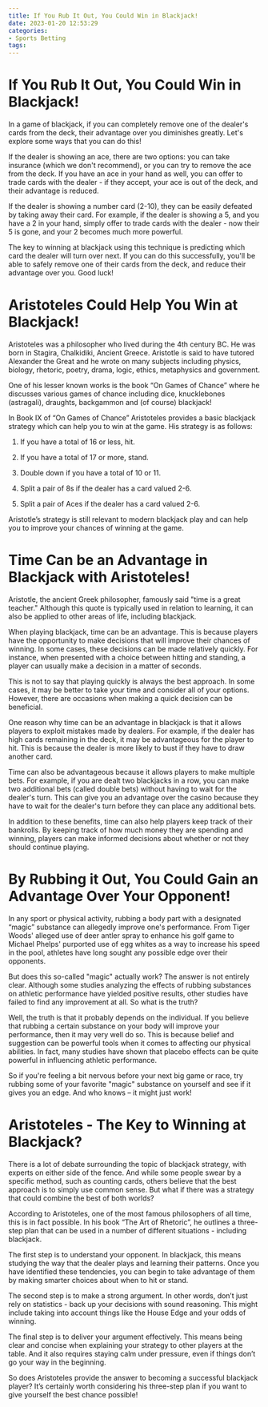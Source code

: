 ```yaml
---
title: If You Rub It Out, You Could Win in Blackjack!
date: 2023-01-20 12:53:29
categories:
- Sports Betting
tags:
---
```



#  If You Rub It Out, You Could Win in Blackjack!

In a game of blackjack, if you can completely remove one of the dealer's cards from the deck, their advantage over you diminishes greatly. Let's explore some ways that you can do this!

If the dealer is showing an ace, there are two options: you can take insurance (which we don't recommend), or you can try to remove the ace from the deck. If you have an ace in your hand as well, you can offer to trade cards with the dealer - if they accept, your ace is out of the deck, and their advantage is reduced.

If the dealer is showing a number card (2-10), they can be easily defeated by taking away their card. For example, if the dealer is showing a 5, and you have a 2 in your hand, simply offer to trade cards with the dealer - now their 5 is gone, and your 2 becomes much more powerful.

The key to winning at blackjack using this technique is predicting which card the dealer will turn over next. If you can do this successfully, you'll be able to safely remove one of their cards from the deck, and reduce their advantage over you. Good luck!

#  Aristoteles Could Help You Win at Blackjack!

Aristoteles was a philosopher who lived during the 4th century BC. He was born in Stagira, Chalkidiki, Ancient Greece. Aristotle is said to have tutored Alexander the Great and he wrote on many subjects including physics, biology, rhetoric, poetry, drama, logic, ethics, metaphysics and government.

One of his lesser known works is the book “On Games of Chance” where he discusses various games of chance including dice, knucklebones (astragali), draughts, backgammon and (of course) blackjack!

In Book IX of “On Games of Chance” Aristoteles provides a basic blackjack strategy which can help you to win at the game. His strategy is as follows:

1. If you have a total of 16 or less, hit.

2. If you have a total of 17 or more, stand.

3. Double down if you have a total of 10 or 11.

4. Split a pair of 8s if the dealer has a card valued 2-6.

5. Split a pair of Aces if the dealer has a card valued 2-6.

Aristotle’s strategy is still relevant to modern blackjack play and can help you to improve your chances of winning at the game.

#  Time Can be an Advantage in Blackjack with Aristoteles!

Aristotle, the ancient Greek philosopher, famously said "time is a great teacher." Although this quote is typically used in relation to learning, it can also be applied to other areas of life, including blackjack.

When playing blackjack, time can be an advantage. This is because players have the opportunity to make decisions that will improve their chances of winning. In some cases, these decisions can be made relatively quickly. For instance, when presented with a choice between hitting and standing, a player can usually make a decision in a matter of seconds.

This is not to say that playing quickly is always the best approach. In some cases, it may be better to take your time and consider all of your options. However, there are occasions when making a quick decision can be beneficial.

One reason why time can be an advantage in blackjack is that it allows players to exploit mistakes made by dealers. For example, if the dealer has high cards remaining in the deck, it may be advantageous for the player to hit. This is because the dealer is more likely to bust if they have to draw another card.

Time can also be advantageous because it allows players to make multiple bets. For example, if you are dealt two blackjacks in a row, you can make two additional bets (called double bets) without having to wait for the dealer's turn. This can give you an advantage over the casino because they have to wait for the dealer's turn before they can place any additional bets.

In addition to these benefits, time can also help players keep track of their bankrolls. By keeping track of how much money they are spending and winning, players can make informed decisions about whether or not they should continue playing.

#  By Rubbing it Out, You Could Gain an Advantage Over Your Opponent!

In any sport or physical activity, rubbing a body part with a designated “magic” substance can allegedly improve one's performance. From Tiger Woods' alleged use of deer antler spray to enhance his golf game to Michael Phelps' purported use of egg whites as a way to increase his speed in the pool, athletes have long sought any possible edge over their opponents.

But does this so-called "magic" actually work? The answer is not entirely clear. Although some studies analyzing the effects of rubbing substances on athletic performance have yielded positive results, other studies have failed to find any improvement at all. So what is the truth?

Well, the truth is that it probably depends on the individual. If you believe that rubbing a certain substance on your body will improve your performance, then it may very well do so. This is because belief and suggestion can be powerful tools when it comes to affecting our physical abilities. In fact, many studies have shown that placebo effects can be quite powerful in influencing athletic performance.

So if you're feeling a bit nervous before your next big game or race, try rubbing some of your favorite "magic" substance on yourself and see if it gives you an edge. And who knows – it might just work!

#  Aristoteles - The Key to Winning at Blackjack?

There is a lot of debate surrounding the topic of blackjack strategy, with experts on either side of the fence. And while some people swear by a specific method, such as counting cards, others believe that the best approach is to simply use common sense. But what if there was a strategy that could combine the best of both worlds?

According to Aristoteles, one of the most famous philosophers of all time, this is in fact possible. In his book “The Art of Rhetoric”, he outlines a three-step plan that can be used in a number of different situations - including blackjack.

The first step is to understand your opponent. In blackjack, this means studying the way that the dealer plays and learning their patterns. Once you have identified these tendencies, you can begin to take advantage of them by making smarter choices about when to hit or stand.

The second step is to make a strong argument. In other words, don’t just rely on statistics - back up your decisions with sound reasoning. This might include taking into account things like the House Edge and your odds of winning.

The final step is to deliver your argument effectively. This means being clear and concise when explaining your strategy to other players at the table. And it also requires staying calm under pressure, even if things don’t go your way in the beginning.

So does Aristoteles provide the answer to becoming a successful blackjack player? It’s certainly worth considering his three-step plan if you want to give yourself the best chance possible!